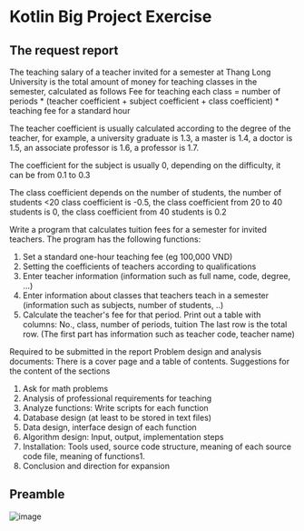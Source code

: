 # Kotlin Big Project Exercise
## The request report
The teaching salary of a teacher invited for a semester at Thang Long University is the total amount of money for teaching classes in the semester, calculated as follows
Fee for teaching each class = number of periods * (teacher coefficient + subject coefficient + class coefficient) * teaching fee for a standard hour

The teacher coefficient is usually calculated according to the degree of the teacher, for example, a university graduate is 1.3, a master is 1.4, a doctor is 1.5, an associate professor is 1.6, a professor is 1.7.

The coefficient for the subject is usually 0, depending on the difficulty, it can be from 0.1 to 0.3

The class coefficient depends on the number of students, the number of students <20 class coefficient is -0.5, the class coefficient from 20 to 40 students is 0, the class coefficient from 40 students is 0.2

Write a program that calculates tuition fees for a semester for invited teachers. The program has the following functions:

1. Set a standard one-hour teaching fee (eg 100,000 VND)
2. Setting the coefficients of teachers according to qualifications
3. Enter teacher information (information such as full name, code, degree, ...)
4. Enter information about classes that teachers teach in a semester (information such as subjects, number of students, ..)
5. Calculate the teacher's fee for that period. Print out a table with columns: No., class, number of periods, tuition The last row is the total row. (The first part has information such as teacher code, teacher name)

Required to be submitted in the report
Problem design and analysis documents: There is a cover page and a table of contents. Suggestions for the content of the sections
1. Ask for math problems
2. Analysis of professional requirements for teaching
3. Analyze functions: Write scripts for each function
4. Database design (at least to be stored in text files)
5. Data design, interface design of each function
6. Algorithm design: Input, output, implementation steps
7. Installation: Tools used, source code structure, meaning of each source code file, meaning of functions1.
8. Conclusion and direction for expansion

## Preamble
![image](https://user-images.githubusercontent.com/127305381/236701214-146afa6b-6be5-4f4d-8b3f-f0b14fefb0c8.png)

